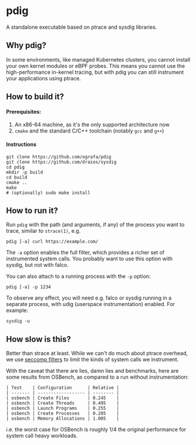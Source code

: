 # pdig

A standalone executable based on ptrace and sysdig libraries.

## Why pdig?

In some environments, like managed Kubernetes clusters, you cannot install your own kernel modules or eBPF probes.
This means you cannot use the high-performance in-kernel tracing, but with pdig you can still instrument your applications using ptrace.

## How to build it?

#### Prerequisites:

1. An x86-64 machine, as it's the only supported architecture now
2. `cmake` and the standard C/C++ toolchain (notably `gcc` and `g++`)

#### Instructions

    git clone https://github.com/ografa/pdig
    git clone https://github.com/draios/sysdig
    cd pdig
    mkdir -p build
    cd build
    cmake ..
    make
    # (optionally) sudo make install

## How to run it?

Run `pdig` with the path (and arguments, if any) of the process you want to trace, similar to `strace(1)`, e.g.

    pdig [-a] curl https://example.com/

The `-a` option enables the full filter, which provides a richer set of instrumented system calls. You probably want to use this option with sysdig, but not with falco.

You can also attach to a running process with the `-p` option:

    pdig [-a] -p 1234

To observe any effect, you will need e.g. falco or sysdig running in a separate process, with udig (userspace instrumentation) enabled. For example:

    sysdig -u

## How slow is this?

Better than strace at least. While we can't do much about ptrace overhead, we use [seccomp filters](http://man7.org/linux/man-pages/man2/seccomp.2.html)
to limit the kinds of system calls we instrument.

With the caveat that there are lies, damn lies and benchmarks, here are some results from OSBench, as compared to a run without instrumentation:

	| Test    | Configuration      | Relative |
	| ------- | ------------------ | -------- |
	| osbench | Create Files       | 0.245    |
	| osbench | Create Threads     | 0.495    |
	| osbench | Launch Programs    | 0.255    |
	| osbench | Create Processes   | 0.285    |
	| osbench | Memory Allocations | 1.005    |

i.e. the worst case for OSBench is roughly 1/4 the original performance for system call heavy workloads.

